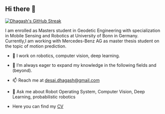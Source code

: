 ## Hi there 👋

[![Dhagash's GitHub Streak](http://github-readme-streak-stats.herokuapp.com?user=Dhagash4&theme=dark&background=000000)](https://git.io/streak-stats)


I am enrolled as Masters student in Geodetic Engineering with specialization in Mobile Sensing and Robotics at University of Bonn in Germany.
Currently,I am working with Mercedes-Benz AG as master thesis student on the topic of motion prediction. 

- 🔭 I work on robotics, computer vision, deep learning.

- 🌱 I’m always eager to expand my knowledge in the following fields and (beyond).

- 📫 Reach me at [desai.dhagash@gmail.com](desai.dhagash@gmail.com)

- 💬 Ask me about Robot Operating System, Computer Vision, Deep Learning, probabilistic robotics

- Here you can find my [CV](cv_dhagash.pdf)
<!--
**Dhagash4/Dhagash4** is a ✨ _special_ ✨ repository because its `README.md` (this file) appears on your GitHub profile.

Here are some ideas to get you started:

- 🔭 I’m currently working on ...
- 🌱 I’m currently learning ...
- 👯 I’m looking to collaborate on ...
- 🤔 I’m looking for help with ...
- 💬 Ask me about ...
- 📫 How to reach me: ...
- 😄 Pronouns: ...
- ⚡ Fun fact: ...
-->

